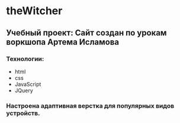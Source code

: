 # theWitcher
## Учебный проект: Сайт создан по урокам воркшопа Артема Исламова
### Технологии:
- html 
- css 
- JavaScript 
- JQuery
### Настроена адаптивная верстка для популярных видов устройств.

